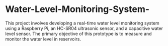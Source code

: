 # Water-Level-Monitoring-System-
This project involves developing a real-time water level monitoring system using a Raspberry Pi, an HC-SR04 ultrasonic sensor, and a capacitive water level sensor. The primary objective of this prototype is to measure and monitor the water level in reservoirs.
